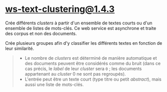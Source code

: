 # ws-text-clustering@1.4.3

Crée différents *clusters* à partir d'un ensemble de textes courts ou d'un ensemble de listes de mots-clés. Ce web service est asynchrone et traite des corpus et non des documents.

Crée plusieurs groupes afin d'y classifier les différents textes en fonction de leur similarité.

> - Le nombre de *clusters* est déterminé de manière automatique et des documents peuvent être considérés comme du bruit (dans ce cas précis, le *label* de leur *cluster* sera `0` ; les documents appartenant au *cluster* 0 ne sont pas regroupés).
> - L'entrée peut être un texte court (type titre ou petit *abstract*), mais aussi une liste de mots-clés.
